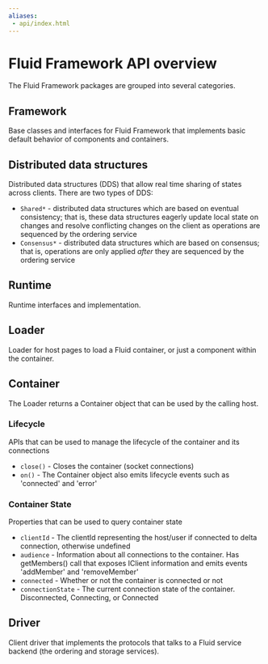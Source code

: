```yaml
---
aliases:
 - api/index.html
---
```


# Fluid Framework API overview

The Fluid Framework packages are grouped into several categories.

## Framework

Base classes and interfaces for Fluid Framework that implements basic default behavior of components and containers.

## Distributed data structures

Distributed data structures (DDS) that allow real time sharing of states across clients. There are two types of DDS:

* `Shared*` - distributed data structures which are based on eventual consistency; that is, these data structures
  eagerly update local state on changes and resolve conflicting changes on the client as operations are sequenced by
  the ordering service
* `Consensus*` - distributed data structures which are based on consensus; that is, operations are only applied
  *after* they are sequenced by the ordering service

## Runtime

Runtime interfaces and implementation.

## Loader

Loader for host pages to load a Fluid container, or just a component within the container.

## Container

The Loader returns a Container object that can be used by the calling host.

### Lifecycle

APIs that can be used to manage the lifecycle of the container and its connections

* `close()` - Closes the container (socket connections)
* `on()` - The Container object also emits lifecycle events such as 'connected' and 'error'

### Container State

Properties that can be used to query container state

* `clientId` - The clientId representing the host/user if connected to delta connection, otherwise undefined
* `audience` - Information about all connections to the container. Has getMembers() call that exposes IClient
  information and emits events 'addMember' and 'removeMember'
* `connected` - Whether or not the container is connected or not
* `connectionState` - The current connection state of the container. Disconnected, Connecting, or Connected

## Driver

Client driver that implements the protocols that talks to a Fluid service backend (the ordering and storage services).
